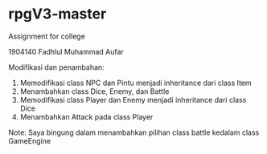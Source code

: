# rpgV3-master
Assignment for college

1904140 Fadhlul Muhammad Aufar

Modifikasi dan penambahan:
1. Memodifikasi class NPC dan Pintu menjadi inheritance dari class Item
2. Menambahkan class Dice, Enemy, dan Battle
3. Memodifikasi class Player dan Enemy menjadi inheritance dari class Dice
4. Menambahkan Attack pada class Player

Note: Saya bingung dalam menambahkan pilihan class battle kedalam class GameEngine
